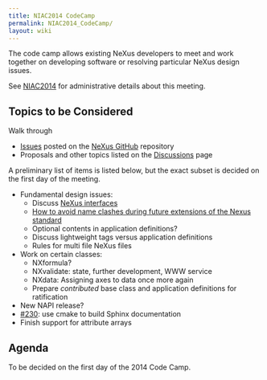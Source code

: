 ```yaml
---
title: NIAC2014 CodeCamp
permalink: NIAC2014_CodeCamp/
layout: wiki
---
```


The code camp allows existing NeXus developers to meet and work together
on developing software or resolving particular NeXus design issues.

See [NIAC2014](NIAC2014 "wikilink") for administrative details about
this meeting.

Topics to be Considered
-----------------------

Walk through

-   [Issues](https://github.com/nexusformat/definitions/issues) posted
    on the [NeXus GitHub](https://github.com/nexusformat) repository
-   Proposals and other topics listed on the
    [Discussions](Discussions "wikilink") page

A preliminary list of items is listed below, but the exact subset is
decided on the first day of the meeting.

-   Fundamental design issues:
    -   Discuss [NeXus interfaces](Objects_or_Interfaces "wikilink")
    -   [How to avoid name clashes during future extensions of the Nexus
        standard](How_to_avoid_name_clashes_during_future_extensions_of_the_Nexus_standard "wikilink")
    -   Optional contents in application definitions?
    -   Discuss lightweight tags versus application definitions
    -   Rules for multi file NeXus files
-   Work on certain classes:
    -   NXformula?
    -   NXvalidate: state, further development, WWW service
    -   NXdata: Assigning axes to data once more again
    -   Prepare *contributed* base class and application definitions for
        ratification
-   New NAPI release?
-   [\#230](https://github.com/nexusformat/definitions/issues/230): use
    cmake to build Sphinx documentation
-   Finish support for attribute arrays

Agenda
------

To be decided on the first day of the 2014 Code Camp.
